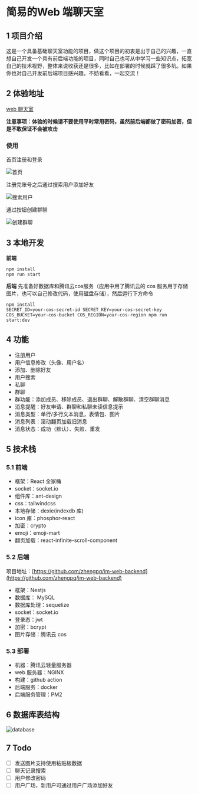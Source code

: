 # 简易的Web 端聊天室

## 1 项目介绍

这是一个具备基础聊天室功能的项目，做这个项目的初衷是出于自己的兴趣，一直想自己开发一个具有前后端功能的项目，同时自己也可从中学习一些知识点，拓宽自己的技术视野，整体来说收获还是很多，比如在部署的时候就踩了很多坑。如果你也对自己开发前后端项目感兴趣，不妨看看，一起交流！

## 2 体验地址

[web 聊天室](https://zhengpq.com/)

**注意事项：体验的时候请不要使用平时常用密码，虽然前后端都做了密码加密，但是不敢保证不会被攻击**

### 使用

首页注册和登录

![首页](https://im-web-1323590293.cos.ap-guangzhou.myqcloud.com/%E9%A6%96%E9%A1%B5.png)

注册完账号之后通过搜索用户添加好友

![搜索用户](https://im-web-1323590293.cos.ap-guangzhou.myqcloud.com/%E6%90%9C%E7%B4%A2%E7%94%A8%E6%88%B7.jpg)

通过按钮创建群聊

![创建群聊](https://im-web-1323590293.cos.ap-guangzhou.myqcloud.com/%E5%88%9B%E5%BB%BA%E7%BE%A4%E8%81%8A.jpg)

## 3 本地开发

**前端**

```
npm install
npm run start
```

**后端**
先准备好数据库和腾讯云cos服务（应用中用了腾讯云的 cos 服务用于存储图片，也可以自己修改代码，使用磁盘存储），然后运行下方命令

```
npm install
SECRET_ID=your-cos-secret-id SECRET_KEY=your-cos-secret-key COS_BUCKET=your-cos-bucket COS_REGION=your-cos-region npm run start:dev
```

## 4 功能

- 注册用户
- 用户信息修改（头像、用户名）
- 添加、删除好友
- 用户搜索
- 私聊
- 群聊
- 群功能：添加成员、移除成员、退出群聊、解散群聊、清空群聊消息
- 消息提醒：好友申请、群聊和私聊未读信息提示
- 消息类型：单行/多行文本消息，表情包、图片
- 消息列表：滚动翻页加载旧消息
- 消息状态：成功（默认）、失败、重发

## 5 技术栈

### 5.1 前端

- 框架：React 全家桶
- socket：socket.io
- 组件库：ant-design
- css：tailwindcss
- 本地存储：dexie(indexdb 库)
- icon 库：phosphor-react
- 加密：crypto
- emoji：emoji-mart
- 翻页加载：react-infinite-scroll-component

### 5.2 后端

项目地址：[https://github.com/zhengpq/im-web-backend](https://github.com/zhengpq/im-web-backend)

- 框架：Nestjs
- 数据库： MySQL
- 数据库处理：sequelize
- socket：socket.io
- 登录态：jwt
- 加密：bcrypt
- 图片存储：腾讯云 cos

### 5.3 部署

- 机器：腾讯云轻量服务器
- web 服务器：NGINX
- 构建：github action
- 后端服务：docker
- 后端服务管理：PM2

## 6 数据库表结构

![database](https://im-web-1323590293.cos.ap-guangzhou.myqcloud.com/database.jpg)

## 7 Todo

- [ ] 发送图片支持使用粘贴板数据
- [ ] 聊天记录搜索
- [ ] 用户修改密码
- [ ] 用户广场，新用户可通过用户广场添加好友

